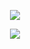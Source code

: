 <p align="center">
  <a href="https://github.com/leiyun1993">
    <img src="https://github-readme-stats.wasabeef.vercel.app/api?username=leiyun1993&show_icons=true&line_height=21&show_icons=true&theme=buefy&include_all_commits=true" />
  </a>
</p>
<p align="center">
  <a href="https://github.com/leiyun1993">
    <img src="https://github-readme-stats.vercel.app/api/top-langs/?username=leiyun1993&layout=compact" />
  </a>
</p>
